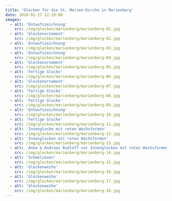 ```yaml
---
title: 'Glocken für die St. Marien-Kirche in Marienberg'
date: 2018-02-27 12:10:00
images:
  - alt: 'Entwufszeichnung'
    src: /img/glocken/marienberg/marienberg-01.jpg
  - alt: 'Glockenornament'
    src: /img/glocken/marienberg/marienberg-02.jpg
  - alt: 'Entwufszeichnung'
    src: /img/glocken/marienberg/marienberg-03.jpg
  - alt: 'Entwufszeichnung'
    src: /img/glocken/marienberg/marienberg-04.jpg
  - alt: 'Glockenornament'
    src: /img/glocken/marienberg/marienberg-05.jpg
  - alt: 'Fertige Glocke'
    src: /img/glocken/marienberg/marienberg-06.jpg
  - alt: 'Glockenornament'
    src: /img/glocken/marienberg/marienberg-07.jpg
  - alt: 'Fertige Glocke'
    src: /img/glocken/marienberg/marienberg-08.jpg
  - alt: 'Fertige Glocke'
    src: /img/glocken/marienberg/marienberg-09.jpg
  - alt: 'Entwufszeichnung'
    src: /img/glocken/marienberg/marienberg-10.jpg
  - alt: 'Fertige Glocke'
    src: /img/glocken/marienberg/marienberg-11.jpg
  - alt: 'Innenglocke mit roten Wachsformen'
    src: /img/glocken/marienberg/marienberg-12.jpg
  - alt: 'Innenglocken mit roten Wachsformen'
    src: /img/glocken/marienberg/marienberg-13.jpg
  - alt: 'Anke & Andreas Rudloff vor Innenglocken mit roten Wachsformen'
    src: /img/glocken/marienberg/marienberg-14.jpg
  - alt: 'Schmelzoven'
    src: /img/glocken/marienberg/marienberg-15.jpg
  - alt: 'Glockenweihe'
    src: /img/glocken/marienberg/marienberg-16.jpg
  - alt: 'Glockenweihe'
    src: /img/glocken/marienberg/marienberg-17.jpg
  - alt: 'Glockenweihe'
    src: /img/glocken/marienberg/marienberg-18.jpg
---
```

